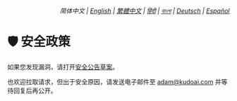 <div align="right">
    <h6>
        <picture>
            <source type="image/svg+xml" media="(prefers-color-scheme: dark)" srcset="https://raw.githubusercontent.com/adamlui/js-utils/main/docs/images/earth-icon/white/icon32.svg">
            <img height=14 src="https://raw.githubusercontent.com/adamlui/js-utils/main/docs/images/earth-icon/black/icon32.svg">
        </picture>
        &nbsp;简体中文 |
        <a href="../SECURITY.md">English</a> |
        <a href="../zh-tw/SECURITY.md">繁體中文</a> |
        <a href="../hi/SECURITY.md">हिंदी</a> |
        <a href="../bn/SECURITY.md">বাংলা</a> |
        <a href="../de/SECURITY.md">Deutsch</a> |
        <a href="../es/SECURITY.md">Español</a>
    </h6>
</div>

# 🛡️ 安全政策

如果您发现漏洞，请打开[安全公告草案](https://github.com/adamlui/js-utils/security/advisories/new)。

也欢迎拉取请求，但出于安全原因，请发送电子邮件至 <adam@kudoai.com> 并等待回复后再公开。
